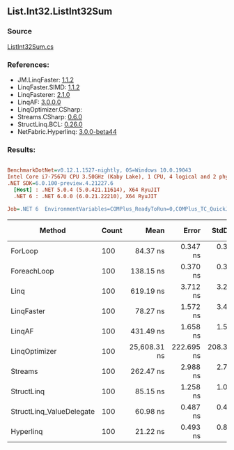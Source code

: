 ﻿## List.Int32.ListInt32Sum

### Source
[ListInt32Sum.cs](../LinqBenchmarks/List/Int32/ListInt32Sum.cs)

### References:
- JM.LinqFaster: [1.1.2](https://www.nuget.org/packages/JM.LinqFaster/1.1.2)
- LinqFaster.SIMD: [1.1.2](https://www.nuget.org/packages/LinqFaster.SIMD/1.0.3)
- LinqFasterer: [2.1.0](https://www.nuget.org/packages/LinqFasterer/2.1.0)
- LinqAF: [3.0.0.0](https://www.nuget.org/packages/LinqAF/3.0.0.0)
- LinqOptimizer.CSharp: [](https://www.nuget.org/packages/LinqOptimizer.CSharp/)
- Streams.CSharp: [0.6.0](https://www.nuget.org/packages/Streams.CSharp/0.6.0)
- StructLinq.BCL: [0.26.0](https://www.nuget.org/packages/StructLinq/0.26.0)
- NetFabric.Hyperlinq: [3.0.0-beta44](https://www.nuget.org/packages/NetFabric.Hyperlinq/3.0.0-beta44)

### Results:
``` ini

BenchmarkDotNet=v0.12.1.1527-nightly, OS=Windows 10.0.19043
Intel Core i7-7567U CPU 3.50GHz (Kaby Lake), 1 CPU, 4 logical and 2 physical cores
.NET SDK=6.0.100-preview.4.21227.6
  [Host] : .NET 5.0.4 (5.0.421.11614), X64 RyuJIT
  .NET 6 : .NET 6.0.0 (6.0.21.22210), X64 RyuJIT

Job=.NET 6  EnvironmentVariables=COMPlus_ReadyToRun=0,COMPlus_TC_QuickJitForLoops=1,COMPlus_TieredPGO=1  Runtime=.NET 6.0  

```
|                   Method | Count |         Mean |      Error |     StdDev |       Median |  Ratio | RatioSD |  Gen 0 | Gen 1 | Gen 2 | Allocated |
|------------------------- |------ |-------------:|-----------:|-----------:|-------------:|-------:|--------:|-------:|------:|------:|----------:|
|                  ForLoop |   100 |     84.37 ns |   0.347 ns |   0.308 ns |     84.40 ns |   1.00 |    0.00 |      - |     - |     - |         - |
|              ForeachLoop |   100 |    138.15 ns |   0.370 ns |   0.309 ns |    138.20 ns |   1.64 |    0.01 |      - |     - |     - |         - |
|                     Linq |   100 |    619.19 ns |   3.712 ns |   3.291 ns |    618.95 ns |   7.34 |    0.04 | 0.0191 |     - |     - |      40 B |
|               LinqFaster |   100 |     78.27 ns |   1.572 ns |   3.484 ns |     76.47 ns |   0.99 |    0.03 |      - |     - |     - |         - |
|                   LinqAF |   100 |    431.49 ns |   1.658 ns |   1.551 ns |    431.67 ns |   5.11 |    0.03 |      - |     - |     - |         - |
|            LinqOptimizer |   100 | 25,608.31 ns | 222.695 ns | 208.309 ns | 25,588.65 ns | 303.28 |    2.94 | 8.1177 |     - |     - |  17,017 B |
|                  Streams |   100 |    262.47 ns |   2.988 ns |   2.795 ns |    262.04 ns |   3.11 |    0.03 | 0.0992 |     - |     - |     208 B |
|               StructLinq |   100 |     85.15 ns |   1.258 ns |   1.051 ns |     85.59 ns |   1.01 |    0.01 | 0.0153 |     - |     - |      32 B |
| StructLinq_ValueDelegate |   100 |     60.98 ns |   0.487 ns |   0.432 ns |     60.92 ns |   0.72 |    0.01 |      - |     - |     - |         - |
|                Hyperlinq |   100 |     21.22 ns |   0.493 ns |   0.838 ns |     20.69 ns |   0.26 |    0.01 |      - |     - |     - |         - |
